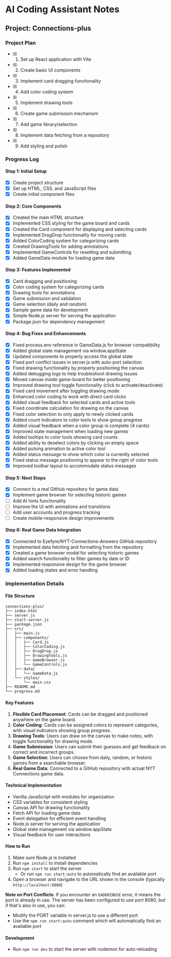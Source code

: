 # AI Coding Assistant Notes

## Project: Connections-plus

### Project Plan
- [x] 1. Set up React application with Vite
- [x] 2. Create basic UI components
- [x] 3. Implement card dragging functionality
- [x] 4. Add color coding system
- [x] 5. Implement drawing tools
- [x] 6. Create game submission mechanism
- [x] 7. Add game library/selection
- [x] 8. Implement data fetching from a repository
- [x] 9. Add styling and polish

### Progress Log

#### Step 1: Initial Setup
- [x] Create project structure
- [x] Set up HTML, CSS, and JavaScript files
- [x] Create initial component files

#### Step 2: Core Components
- [x] Created the main HTML structure
- [x] Implemented CSS styling for the game board and cards
- [x] Created the Card component for displaying and selecting cards
- [x] Implemented DragDrop functionality for moving cards
- [x] Added ColorCoding system for categorizing cards
- [x] Created DrawingTools for adding annotations
- [x] Implemented GameControls for resetting and submitting
- [x] Added GameData module for loading game data

#### Step 3: Features Implemented
- [x] Card dragging and positioning
- [x] Color coding system for categorizing cards
- [x] Drawing tools for annotations
- [x] Game submission and validation
- [x] Game selection (daily and random)
- [x] Sample game data for development
- [x] Simple Node.js server for serving the application
- [x] Package.json for dependency management

#### Step 4: Bug Fixes and Enhancements
- [x] Fixed process.env reference in GameData.js for browser compatibility
- [x] Added global state management via window.appState
- [x] Updated components to properly access the global state
- [x] Fixed port conflict issues in server.js with auto-port selection
- [x] Fixed drawing functionality by properly positioning the canvas
- [x] Added debugging logs to help troubleshoot drawing issues
- [x] Moved canvas inside game-board for better positioning
- [x] Improved drawing tool toggle functionality (click to activate/deactivate)
- [x] Fixed card movement after toggling drawing mode
- [x] Enhanced color coding to work with direct card clicks
- [x] Added visual feedback for selected cards and active tools
- [x] Fixed coordinate calculation for drawing on the canvas
- [x] Fixed color selection to only apply to newly clicked cards
- [x] Added count indicators to color tools to show group progress
- [x] Added visual feedback when a color group is complete (4 cards)
- [x] Improved state management when loading new games
- [x] Added tooltips to color tools showing card counts
- [x] Added ability to deselect colors by clicking on empty space
- [x] Added pulsing animation to active color tool
- [x] Added status message to show which color is currently selected
- [x] Fixed status message positioning to appear to the right of color tools
- [x] Improved toolbar layout to accommodate status messages

#### Step 5: Next Steps
- [x] Connect to a real GitHub repository for game data
- [x] Implement game browser for selecting historic games
- [ ] Add AI hints functionality
- [ ] Improve the UI with animations and transitions
- [ ] Add user accounts and progress tracking
- [ ] Create mobile-responsive design improvements

#### Step 6: Real Game Data Integration
- [x] Connected to Eyefyre/NYT-Connections-Answers GitHub repository
- [x] Implemented data fetching and formatting from the repository
- [x] Created a game browser modal for selecting historic games
- [x] Added search functionality to filter games by date or ID
- [x] Implemented responsive design for the game browser
- [x] Added loading states and error handling

### Implementation Details

#### File Structure
```
connections-plus/
├── index.html
├── server.js
├── start-server.js
├── package.json
├── src/
│   ├── main.js
│   ├── components/
│   │   ├── Card.js
│   │   ├── ColorCoding.js
│   │   ├── DragDrop.js
│   │   ├── DrawingTools.js
│   │   ├── GameBrowser.js
│   │   └── GameControls.js
│   ├── data/
│   │   └── GameData.js
│   └── styles/
│       └── main.css
├── README.md
└── progress.md
```

#### Key Features
1. **Flexible Card Placement**: Cards can be dragged and positioned anywhere on the game board.
2. **Color Coding**: Cards can be assigned colors to represent categories, with visual indicators showing group progress.
3. **Drawing Tools**: Users can draw on the canvas to make notes, with toggle functionality for drawing mode.
4. **Game Submission**: Users can submit their guesses and get feedback on correct and incorrect groups.
5. **Game Selection**: Users can choose from daily, random, or historic games from a searchable browser.
6. **Real Game Data**: Connected to a GitHub repository with actual NYT Connections game data.

#### Technical Implementation
- Vanilla JavaScript with modules for organization
- CSS variables for consistent styling
- Canvas API for drawing functionality
- Fetch API for loading game data
- Event delegation for efficient event handling
- Node.js server for serving the application
- Global state management via window.appState
- Visual feedback for user interactions

#### How to Run
1. Make sure Node.js is installed
2. Run `npm install` to install dependencies
3. Run `npm start` to start the server
   - Or run `npm run start:auto` to automatically find an available port
4. Open a browser and navigate to the URL shown in the console (typically `http://localhost:8080`)

**Note on Port Conflicts**: If you encounter an `EADDRINUSE` error, it means the port is already in use. The server has been configured to use port 8080, but if that's also in use, you can:
- Modify the PORT variable in server.js to use a different port
- Use the `npm run start:auto` command which will automatically find an available port

#### Development
- Run `npm run dev` to start the server with nodemon for auto-reloading